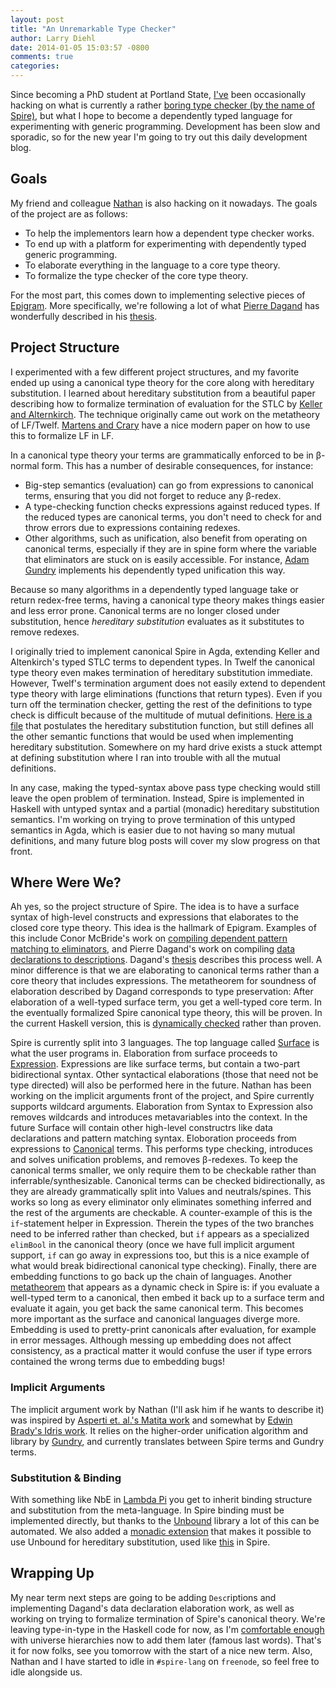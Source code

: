 ```yaml
---
layout: post
title: "An Unremarkable Type Checker"
author: Larry Diehl
date: 2014-01-05 15:03:57 -0800
comments: true
categories: 
---
```


Since becoming a PhD student at Portland State,
[I've](https://twitter.com/larrytheliquid) been occasionally
hacking on what is currently a rather
[boring type checker (by the name of Spire)](https://github.com/spire/spire), but  what I hope
to become a dependently typed language for experimenting with generic
programming. Development has been slow and sporadic, so for the new
year I'm going to try out this daily development blog. 

<!-- more -->

## Goals

My friend and colleague [Nathan](http://web.cecs.pdx.edu/~ntc2/) is
also hacking on it nowadays. The goals of the project are as follows:

* To help the implementors learn how a dependent type checker works.
* To end up with a platform for experimenting with dependently typed
  generic programming.
* To elaborate everything in the language to a core type theory.
* To formalize the type checker of the core type theory.

For the most part, this comes down to implementing selective pieces of
[Epigram](https://code.google.com/p/epigram/).
More specifically, we're following a lot of what
[Pierre Dagand](http://gallium.inria.fr/~pdagand/) has wonderfully described
in his
[thesis](http://gallium.inria.fr/~pdagand/stuffs/thesis-2011-phd/thesis.pdf). 

## Project Structure

I experimented with a few different project structures, and my
favorite ended up using a canonical type theory for the core along
with hereditary substitution. I learned about hereditary substitution
from a beautiful paper describing how to formalize termination of
evaluation for the STLC by
[Keller and Alternkirch](http://www.cs.nott.ac.uk/~txa/publ/msfp10.pdf).
The technique originally came out work on the metatheory of LF/Twelf.
[Martens and Crary](http://www.cs.cmu.edu/~cmartens/lfinlf.pdf) have a
nice modern paper on how to use this to formalize LF in LF.

In a canonical type theory your terms are grammatically enforced to be
in β-normal form. This has a number of desirable consequences, for
instance:

* Big-step semantics (evaluation) can go from expressions to canonical
  terms, ensuring that you did not forget to reduce any β-redex. 
* A type-checking function checks expressions against reduced
  types. If the reduced types are canonical terms, you don't need to
  check for and throw errors due to expressions containing redexes.
* Other algorithms, such as unification, also benefit from operating
  on canonical terms, especially if they are in spine form where the
  variable that eliminators are stuck on is easily accessible. For
  instance,
  [Adam Gundry](https://personal.cis.strath.ac.uk/adam.gundry/thesis/)
  implements his dependently typed unification this way.

Because so many algorithms in a dependently typed language take or
return redex-free terms, having a canonical type theory makes things
easier and less error prone. Canonical terms are no
longer closed under substitution, hence _hereditary substitution_
evaluates as it substitutes to remove redexes. 

I originally tried to implement canonical Spire in Agda, extending
Keller and Altenkirch's typed STLC terms to dependent types. In Twelf
the canonical type theory even makes termination of hereditary
substitution immediate. However, Twelf's termination argument does not
easily extend to dependent type theory with
large eliminations (functions that return types). Even if you turn off
the termination checker, getting the rest of the definitions to type
check is difficult because of the multitude of mutual definitions.
[Here is a file](https://github.com/spire/spire/blob/master/formalization/agda/Spire/Operational.agda)
that postulates the hereditary substitution function, but still
defines all the other semantic functions that would be used when
implementing hereditary substitution. Somewhere on my hard drive
exists a stuck attempt at defining substitution where I ran into
trouble with all the mutual definitions.

In any case, making the typed-syntax above pass type checking would
still leave the open problem of termination. Instead, Spire is
implemented in Haskell with untyped syntax and a partial (monadic)
hereditary substitution semantics. I'm working on trying to prove
termination of this untyped semantics in Agda, which is easier due to not
having so many mutual definitions, and many future blog posts will
cover my slow progress on that front.

## Where Were We?

Ah yes, so the project structure of Spire. The idea is to have a
surface syntax of high-level constructs and expressions that
elaborates to the closed core type theory. This idea is the hallmark of
Epigram. Examples of this include Conor McBride's work on
[compiling dependent pattern matching to eliminators](http://strictlypositive.org/goguen.pdf),
and Pierre Dagand's work on compiling
[data declarations to descriptions](http://gallium.inria.fr/~pdagand/stuffs/paper-2012-data-jfla/paper.pdf).
Dagand's
[thesis](http://gallium.inria.fr/~pdagand/stuffs/thesis-2011-phd/thesis.pdf)
describes this process well. A minor difference is that we are
elaborating to canonical terms rather than a core theory that includes
expressions. The metatheorem for soundness of elaboration described
by Dagand corresponds to type preservation: After elaboration of a
well-typed surface term, you get a well-typed core term. In the
eventually formalized Spire canonical type theory, this will be
proven. In the current Haskell version, this is
[dynamically checked](https://github.com/spire/spire/blob/f948548c4b5793fdc042989404f4aad49a5015cc/src/Spire/Pipeline.hs#L29)
rather than proven.

Spire is currently split into 3 languages. The top language called
[Surface](https://github.com/spire/spire/blob/f948548c4b5793fdc042989404f4aad49a5015cc/src/Spire/Surface/Types.hs)
is what the user programs in. Elaboration from surface proceeds to
[Expression](https://github.com/spire/spire/blob/f948548c4b5793fdc042989404f4aad49a5015cc/src/Spire/Expression/Types.hs).
Expressions are like surface terms, but contain a two-part bidirectional
syntax. Other syntactical elaborations (those that need not be type directed) will also be performed here
in the future. Nathan has been working on the implicit arguments front
of the project, and Spire currently supports wildcard arguments.
Elaboration from Syntax to Expression also removes wildcards and
introduces metavariables into the context. In the future Surface will
contain other high-level constructrs like data declarations and
pattern matching syntax. Eloboration proceeds from expressions to
[Canonical](https://github.com/spire/spire/blob/master/src/Spire/Canonical/Types.hs)
terms. This performs type checking, introduces and solves unification
problems, and removes β-redexes. To keep the canonical terms smaller,
we only require them to be checkable rather than
inferrable/synthesizable. Canonical terms can be checked
bidirectionally, as they are already grammatically split into Values
and neutrals/spines. This works so long as every eliminator only
eliminates something inferred and the rest of the arguments are
checkable. A counter-example of this is the `if`-statement helper in
Expression. Therein the types of the two branches need to be inferred
rather than checked, but `if` appears as a specialized `elimBool` in
the canonical theory (once we have full implicit argument support,
`if` can go away in expressions too, but this is a nice example of what
would break bidirectional canonical type checking). Finally,
there are embedding functions to go back up the chain of languages. Another
[metatheorem](https://github.com/spire/spire/blob/f948548c4b5793fdc042989404f4aad49a5015cc/src/Spire/Pipeline.hs#L30)
that appears as a dynamic check in Spire is: if you evaluate a
well-typed term to a canonical, then embed it back up to a surface
term and evaluate it again, you get back the same canonical term. This
becomes more important as the surface and canonical languages diverge
more. Embedding is used to pretty-print canonicals after evaluation,
for example in error messages. Although messing up embedding does not
affect consistency, as a practical matter it would confuse the user if
type errors contained the wrong terms due to embedding bugs! 

### Implicit Arguments

The implicit argument work by Nathan (I'll ask him if he wants to
describe it) was inspired by [Asperti et. al.'s Matita work](http://arxiv.org/abs/1202.4905)
and somewhat by
[Edwin Brady's Idris work](http://eb.host.cs.st-andrews.ac.uk/drafts/impldtp.pdf). It
relies on the higher-order unification algorithm and library by
[Gundry](https://github.com/adamgundry/type-inference), and currently
translates between Spire terms and Gundry terms.

### Substitution & Binding

With something like NbE in
[Lambda Pi](http://www.andres-loeh.de/LambdaPi/)
you get to inherit  binding
structure and substitution from the meta-language. In Spire binding must be implemented
directly, but thanks to the
[Unbound](http://hackage.haskell.org/package/unbound) library a lot of
this can be automated. We also added a
[monadic extension](https://github.com/spire/substM)
that makes it possible to
use Unbound for hereditary substitution, used like
[this](https://github.com/spire/spire/blob/f948548c4b5793fdc042989404f4aad49a5015cc/src/Spire/Canonical/Evaluator.hs#L23)
in Spire.

## Wrapping Up

My near term next steps are going to be adding `Desc`riptions and implementing Dagand's data
declaration elaboration work, as well as working on trying to
formalize termination of Spire's canonical theory. We're leaving
type-in-type in the Haskell code for now, as I'm
[comfortable enough](https://github.com/larrytheliquid/leveling-up)
with universe hierarchies now to add them later (famous last words).
That's it for now folks, see you tomorrow with the start of a nice new
term. Also, Nathan and I have started to idle in `#spire-lang` on
`freenode`, so feel free to idle alongside us.

